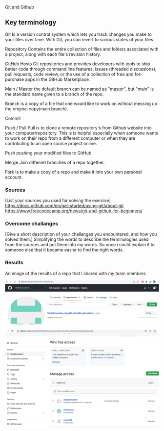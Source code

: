 
Git and Github

## Key terminology

Git 
Is a version control system which lets you track changes you make to your files over time. With Git, you can revert to various states of your files.

Repository
Contains the entire collection of files and folders associated with a project, along with each file's revision history.

GitHub 
Hosts Git repositories and provides developers with tools to ship better code through command line features, issues (threaded discussions), pull requests, code review, or the use of a collection of free and for-purchase apps in the GitHub Marketplace. 

Main / Master
the default branch can be named  as "master", but "main" is the standard name given to a branch of the repo.

Branch
is a  copy of a file that one would like to work on without messing up the original copy(main branch).

Commit

Push / Pull
Pull is to clone a remote repository's from Github website into your computer/repository. This is is helpful especially when someone wants to work on their repo from a different computer or when they are contributing to an open source project online.

Push
pushing your modified files to GitHub

Merge
Join diffenret branches of a repo together.

Fork
Is to make a copy of a repo and make it into your own personal account.




### Sources
[List your sources you used for solving the exercise]
https://docs.github.com/en/get-started/using-git/about-git
https://www.freecodecamp.org/news/git-and-github-for-beginners/

### Overcome challanges
[Give a short description of your challanges you encountered, and how you solved them.]
Simplifying the words to describe the terminologies used from the sources and put them into my words. So once i could explain it to someone else that it became easier to find the right words.

### Results
 An image of the results of a repo that I shared with my team members.

 ![screenshot of Git-Reps](https://github.com/yismailmo/TechGrounds-cloud8-cloud8-yismailmo/blob/main/00_includes/Git-Repos%20opdr1.png)

 ![screenshot of shared Repo](https://github.com/yismailmo/TechGrounds-cloud8-cloud8-yismailmo/blob/main/00_includes/shared%20Repo-to-teams4.png)
